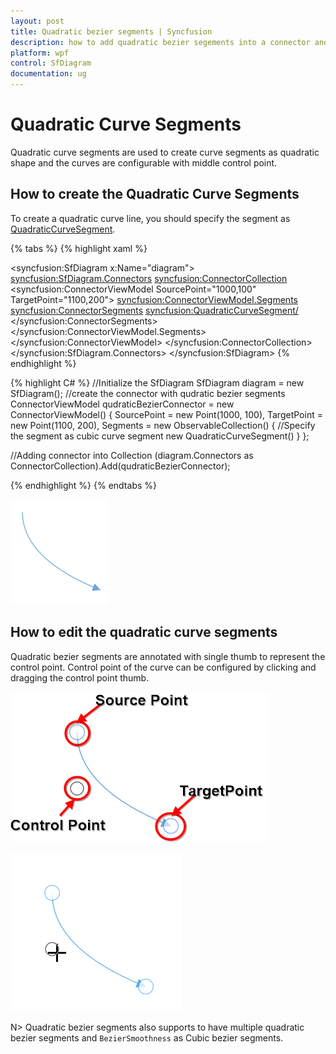 ```yaml
---
layout: post
title: Quadratic bezier segments | Syncfusion
description: how to add quadratic bezier segements into a connector and how to edit the quadratic bezier segments
platform: wpf
control: SfDiagram
documentation: ug
---
```


# Quadratic Curve Segments

Quadratic curve segments are used to create curve segments as quadratic shape and the curves are configurable with middle control point. 

## How to create the Quadratic Curve Segments

To create a quadratic curve line, you should specify the segment as [QuadraticCurveSegment](https://help.syncfusion.com/cr/wpf/Syncfusion.SfDiagram.WPF~Syncfusion.UI.Xaml.Diagram.QuadraticCurveSegment.html).

{% tabs %}
{% highlight xaml %}
<!--Initialize the Sfdiagram-->
<syncfusion:SfDiagram x:Name="diagram">
    <syncfusion:SfDiagram.Connectors>
        <!--Initialize the Connector Collection-->
        <syncfusion:ConnectorCollection>
            <!--create the connector with qudratic curve segments-->
            <syncfusion:ConnectorViewModel SourcePoint="1000,100" TargetPoint="1100,200">
                <syncfusion:ConnectorViewModel.Segments>
                    <syncfusion:ConnectorSegments>
                        <!--Specify the segment as cubic curve segment-->
                        <syncfusion:QuadraticCurveSegment/>
                    </syncfusion:ConnectorSegments>
                </syncfusion:ConnectorViewModel.Segments>
            </syncfusion:ConnectorViewModel>
        </syncfusion:ConnectorCollection>
    </syncfusion:SfDiagram.Connectors>
</syncfusion:SfDiagram>
{% endhighlight %}

{% highlight C# %}
//Initialize the SfDiagram
SfDiagram diagram = new SfDiagram();
//create the connector with qudratic bezier segments
ConnectorViewModel qudraticBezierConnector = new ConnectorViewModel()
{
    SourcePoint = new Point(1000, 100),
    TargetPoint = new Point(1100, 200),
    Segments = new ObservableCollection<IConnectorSegment>()
    {
        //Specify the segment as cubic curve segment
        new QuadraticCurveSegment()
    }
};

//Adding connector into Collection
(diagram.Connectors as ConnectorCollection).Add(qudraticBezierConnector);

{% endhighlight %}
{% endtabs %}

![Cubic curve segments](Connector_images/QudraticBezier.PNG)

## How to edit the quadratic curve segments

Quadratic bezier segments are annotated with single thumb to represent the control point. Control point of the curve can be configured by clicking and dragging the control point thumb.

![quadratic curve segments](Connector_images/QudraticBezierControlPoint.png)

![quadratic curve segments](Connector_images/QudraticEditing.gif)

N> Quadratic bezier segments also supports to have multiple quadratic bezier segments and `BezierSmoothness` as Cubic bezier segments.




